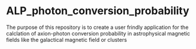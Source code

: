 # ALP_photon_conversion_probability
The purpose of this repository is to create a user frindly application for the calclation of axion-photon conversion probability in astrophysical magnetic fields like the galactical magnetic field or clusters
